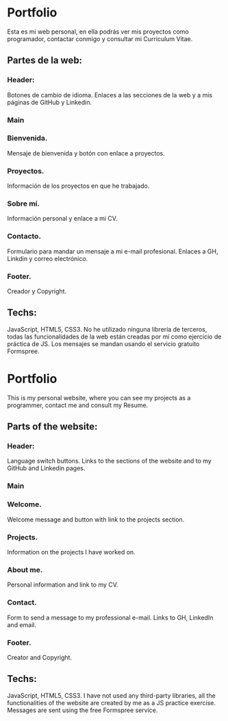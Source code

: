 # Portfolio
Esta es mi web personal, en ella podrás ver mis proyectos como programador, contactar conmigo y consultar mi Curriculum Vitae.  
## Partes de la web:
### Header:
Botones de cambio de idioma. Enlaces a las secciones de la web y a mis páginas de GitHub y Linkedin.

### **Main**

### Bienvenida.
Mensaje de bienvenida y botón con enlace a proyectos.
### Proyectos.
Información de los proyectos en que he trabajado.  
### Sobre mí.
Información personal y enlace a mi CV.
### Contacto.
Formulario para mandar un mensaje a mi e-mail profesional. Enlaces a GH, Linkdin y correo electrónico.

### Footer.
Creador y Copyright.

## Techs:
JavaScript, HTML5, CSS3. No he utilizado ninguna librería de terceros, todas las funcionalidades de la web están creadas por mí como ejercicio de práctica de JS. Los mensajes se mandan usando el servicio gratuito Formspree.


# Portfolio
This is my personal website, where you can see my projects as a programmer, contact me and consult my Resume.
## Parts of the website:
### Header:
Language switch buttons. Links to the sections of the website and to my GitHub and Linkedin pages.

### **Main**

### Welcome.
Welcome message and button with link to the projects section.
### Projects.
Information on the projects I have worked on.
### About me.
Personal information and link to my CV.
### Contact.
Form to send a message to my professional e-mail. Links to GH, LinkedIn and email.

### Footer.
Creator and Copyright.

## Techs:
JavaScript, HTML5, CSS3. I have not used any third-party libraries, all the functionalities of the website are created by me as a JS practice exercise. Messages are sent using the free Formspree service.
